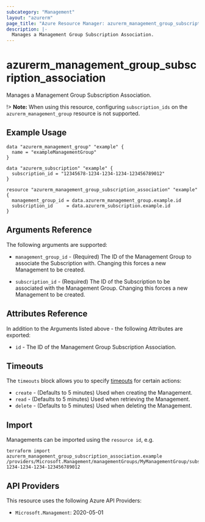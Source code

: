 ```yaml
---
subcategory: "Management"
layout: "azurerm"
page_title: "Azure Resource Manager: azurerm_management_group_subscription_association"
description: |-
  Manages a Management Group Subscription Association.
---
```


# azurerm_management_group_subscription_association

Manages a Management Group Subscription Association.

!> **Note:** When using this resource, configuring `subscription_ids` on the `azurerm_management_group` resource is not supported.

## Example Usage

```hcl
data "azurerm_management_group" "example" {
  name = "exampleManagementGroup"
}

data "azurerm_subscription" "example" {
  subscription_id = "12345678-1234-1234-1234-123456789012"
}

resource "azurerm_management_group_subscription_association" "example" {
  management_group_id = data.azurerm_management_group.example.id
  subscription_id     = data.azurerm_subscription.example.id
}
```

## Arguments Reference

The following arguments are supported:

* `management_group_id` - (Required) The ID of the Management Group to associate the Subscription with. Changing this forces a new Management to be created.

* `subscription_id` - (Required) The ID of the Subscription to be associated with the Management Group. Changing this forces a new Management to be created.

## Attributes Reference

In addition to the Arguments listed above - the following Attributes are exported:

* `id` - The ID of the Management Group Subscription Association.

## Timeouts

The `timeouts` block allows you to specify [timeouts](https://www.terraform.io/language/resources/syntax#operation-timeouts) for certain actions:

* `create` - (Defaults to 5 minutes) Used when creating the Management.
* `read` - (Defaults to 5 minutes) Used when retrieving the Management.
* `delete` - (Defaults to 5 minutes) Used when deleting the Management.

## Import

Managements can be imported using the `resource id`, e.g.

```shell
terraform import azurerm_management_group_subscription_association.example /providers/Microsoft.Management/managementGroups/MyManagementGroup/subscriptions/12345678-1234-1234-1234-123456789012
```

## API Providers
<!-- This section is generated, changes will be overwritten -->
This resource uses the following Azure API Providers:

* `Microsoft.Management`: 2020-05-01
